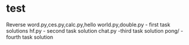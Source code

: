 # test
Reverse word.py,ces.py,calc.py,hello world.py,double.py - first task solutions
hf.py - second task solution
chat.py -third task solution
pong/ - fourth task solution 
